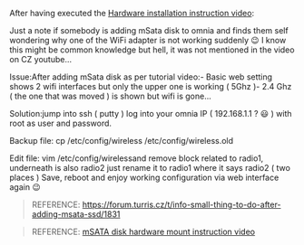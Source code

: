 After having executed the [Hardware installation instruction video](https://www.youtube.com/watch?time_continue=2&v=71_M2N3ga7s):

Just a note if somebody is adding mSata disk to omnia and finds them self wondering why one of the WiFi adapter is not working suddenly :wink: I know this might be common knowledge but hell, it was not mentioned in the video on CZ youtube...

Issue:After adding mSata disk as per tutorial video:- Basic web setting shows 2 wifi interfaces but only the upper one is working ( 5Ghz )- 2.4 Ghz ( the one that was moved ) is shown but wifi is gone...

Solution:jump into ssh ( putty ) log into your omnia IP ( 192.168.1.1 ? :smiley: ) with root as user and password.

Backup file: cp /etc/config/wireless /etc/config/wireless.old

Edit file:  vim /etc/config/wirelessand remove block related to radio1, underneath is also radio2 just rename it to radio1 where it says radio2 ( two places ) Save, reboot and enjoy working configuration via web interface again :wink:

> REFERENCE: https://forum.turris.cz/t/info-small-thing-to-do-after-adding-msata-ssd/1831

> REFERENCE: [mSATA disk hardware mount instruction video](https://youtu.be/71_M2N3ga7s)
